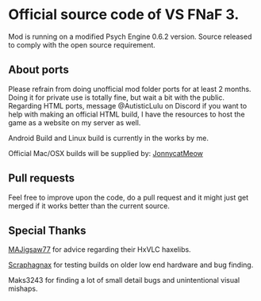 # Official source code of VS FNaF 3.
Mod is running on a modified Psych Engine 0.6.2 version.
Source released to comply with the open source requirement.

## About ports
Please refrain from doing unofficial mod folder ports for at least 2 months. Doing it for private use is totally fine, but wait a bit with the public.
Regarding HTML ports, message @AutisticLulu on Discord if you want to help with making an official HTML build, I have the resources to host the game as a website on my server as well.

Android Build and Linux build is currently in the works by me.

Official Mac/OSX builds will be supplied by: [JonnycatMeow](https://github.com/JonnycatMeow)

## Pull requests
Feel free to improve upon the code, do a pull request and it might just get merged if it works better than the current source.

## Special Thanks
[MAJigsaw77](https://github.com/MAJigsaw77) for advice regarding their HxVLC haxelibs.

[Scraphagnax](https://www.youtube.com/@Scraphagnax) for testing builds on older low end hardware and bug finding.

Maks3243 for finding a lot of small detail bugs and unintentional visual mishaps.
